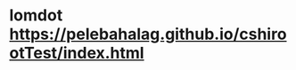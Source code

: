 # lomdot                                                                                                                                                                           https://pelebahalag.github.io/cshirootTest/index.html
